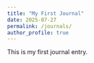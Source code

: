 ```yaml
---
title: "My First Journal"
date: 2025-07-27
permalink: /journals/
author_profile: true
---
```

This is my first journal entry.
